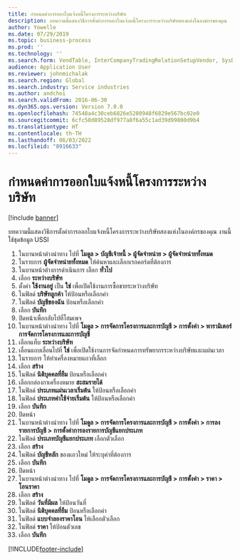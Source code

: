 ```yaml
---
title: กำหนดค่าการออกใบแจ้งหนี้โครงการระหว่างบริษัท
description: บทความนี้แสดงวิธีการตั้งค่าการออกใบแจ้งหนี้โครงการระหว่างบริษัทสองแห่งในองค์กรของคุณ
author: Yowelle
ms.date: 07/29/2019
ms.topic: business-process
ms.prod: ''
ms.technology: ''
ms.search.form: VendTable, InterCompanyTradingRelationSetupVendor, SysDataAreaSelectLookup, ProjParameters, ProjPosting, ProjTransferPrice
audience: Application User
ms.reviewer: johnmichalak
ms.search.region: Global
ms.search.industry: Service industries
ms.author: andchoi
ms.search.validFrom: 2016-06-30
ms.dyn365.ops.version: Version 7.0.0
ms.openlocfilehash: 74548a4c30ceb6826e5280948f6829e567bc02e0
ms.sourcegitcommit: 6cfc50d89528df977a8f6a55c1ad39d99800d9b4
ms.translationtype: HT
ms.contentlocale: th-TH
ms.lasthandoff: 06/03/2022
ms.locfileid: "8916633"
---
```

# <a name="configure-intercompany-project-invoicing"></a>กำหนดค่าการออกใบแจ้งหนี้โครงการระหว่างบริษัท

[!include [banner](../../includes/banner.md)]

บทความนี้แสดงวิธีการตั้งค่าการออกใบแจ้งหนี้โครงการระหว่างบริษัทสองแห่งในองค์กรของคุณ งานนี้ใช้ชุดข้อมูล USSI

1. ในบานหน้าต่างนำทาง ไปที่ **โมดูล > บัญชีเจ้าหนี้ > ผู้จัดจำหน่าย > ผู้จัดจำหน่ายทั้งหมด**
2. ในรายการ **ผู้จัดจำหน่ายทั้งหมด** ให้ค้นหาและเลือกเรกคอร์ดที่ต้องการ
3. ในบานหน้าต่างการดำเนินการ เลือก **ทั่วไป**
4. เลือก **ระหว่างบริษัท**
5. ตั้งค่า **ใช้งานอยู่** เป็น **ใช่** เพื่อเปิดใช้งานการซื้อขายระหว่างบริษัท
6. ในฟิลด์ **บริษัทลูกค้า** ให้ป้อนหรือเลือกค่า
7. ในฟิลด์ **บัญชีของฉัน** ป้อนหรือเลือกค่า
8. เลือก **บันทึก**
9. ปิดหน้าเพื่อกลับไปที่โฮมเพจ
10. ในบานหน้าต่างนำทาง ไปที่ **โมดูล > การจัดการโครงการและการบัญชี > การตั้งค่า > พารามิเตอร์การจัดการโครงการและการบัญชี**
11. เลือกแท็บ **ระหว่างบริษัท**
12. เลื่อนแถบเลื่อนไปที่ **ใช่** เพื่อเปิดใช้งานการจัดกำหนดการทรัพยากรระหว่างบริษัทและแผ่นเวลา
13. ในรายการ ให้ทำเครื่องหมายแถวที่เลือก
14. เลือก **สร้าง**
15. ในฟิลด์ **นิติบุคคลที่ยืม** ป้อนหรือเลือกค่า
16. เลือกกล่องกาเครื่องหมาย **สะสมรายได้**
17. ในฟิลด์ **ประเภทแผ่นเวลาเริ่มต้น** ให้ป้อนหรือเลือกค่า
18. ในฟิลด์ **ประเภทค่าใช้จ่ายเริ่มต้น** ให้ป้อนหรือเลือกค่า
19. เลือก **บันทึก**
20. ปิดหน้า
21. ในบานหน้าต่างนำทาง ไปที่ **โมดูล > การจัดการโครงการและการบัญชี > การตั้งค่า > การลงรายการบัญชี > การตั้งค่าการลงรายการบัญชีแยกประเภท**
22. ในฟิลด์ **ประเภทบัญชีแยกประเภท** เลือกตัวเลือก
23. เลือก **สร้าง**
24. ในฟิลด์ **บัญชีหลัก** ของแถวใหม่ ให้ระบุค่าที่ต้องการ
25. เลือก **บันทึก**
26. ปิดหน้า
27. ในบานหน้าต่างนำทาง ไปที่ **โมดูล > การจัดการโครงการและการบัญชี > การตั้งค่า > ราคา > โอนราคา**
28. เลือก **สร้าง**
29. ในฟิลด์ **วันที่มีผล** ให้ป้อนวันที่
30. ในฟิลด์ **นิติบุคคลที่ยืม** ป้อนหรือเลือกค่า
31. ในฟิลด์ **แบบจำลองราคาโอน** ให้เลือกตัวเลือก
32. ในฟิลด์ **ราคา** ให้ป้อนตัวเลข
33. เลือก **บันทึก**



[!INCLUDE[footer-include](../../includes/footer-banner.md)]